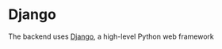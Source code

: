 # Django

The backend uses <a href="https://www.djangoproject.com/">Django</a>, a high-level Python web framework
